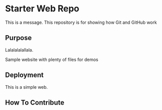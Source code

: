 # Starter Web Repo

This is a message.
This repository is for showing how Git and GitHub work

## Purpose

Lalalalalallala.

Sample website with plenty of files for demos

## Deployment

This is a simple web.

## How To Contribute